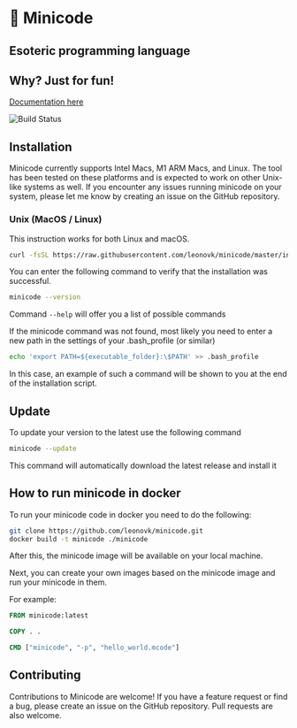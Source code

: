 # 👹 Minicode

## Esoteric programming language

## Why? Just for fun!

[Documentation here](https://leonovk.github.io/minicode/)

![Build Status](https://github.com/leonovk/minicode/actions/workflows/ci.yml/badge.svg)

## Installation

Minicode currently supports Intel Macs, M1 ARM Macs, and Linux. The tool has been tested on these platforms and is expected to work on other Unix-like systems as well. If you encounter any issues running minicode on your system, please let me know by creating an issue on the GitHub repository.

### Unix (MacOS / Linux)

This instruction works for both Linux and macOS.

```bash
curl -fsSL https://raw.githubusercontent.com/leonovk/minicode/master/install.sh | bash
```

You can enter the following command to verify that the installation was successful.

```bash
minicode --version
```

Command `--help` will offer you a list of possible commands

If the minicode command was not found, most likely you need to enter a new path in the settings of your .bash_profile (or similar)

```bash
echo 'export PATH=${executable_folder}:\$PATH' >> .bash_profile
```

In this case, an example of such a command will be shown to you at the end of the installation script.

## Update

To update your version to the latest use the following command

```bash
minicode --update
```

This command will automatically download the latest release and install it

## How to run minicode in docker

To run your minicode code in docker you need to do the following:

```bash
git clone https://github.com/leonovk/minicode.git
docker build -t minicode ./minicode
```

After this, the minicode image will be available on your local machine.

Next, you can create your own images based on the minicode image and run your minicode in them.

For example:

```Dockerfile
FROM minicode:latest

COPY . .

CMD ["minicode", "-p", "hello_world.mcode"]
```

## Contributing

Contributions to Minicode are welcome! If you have a feature request or find a bug, please create an issue on the GitHub repository. Pull requests are also welcome.
